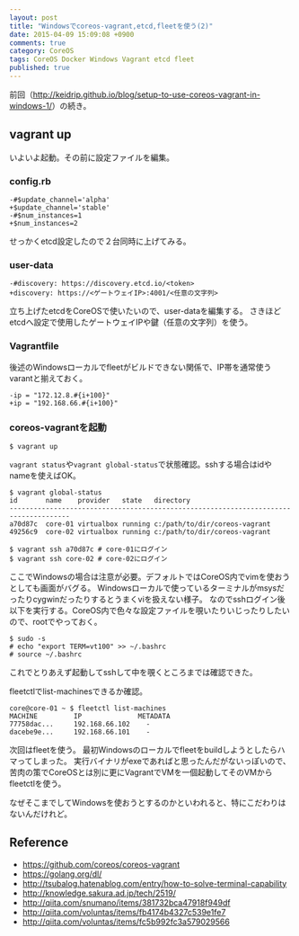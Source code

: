 ```yaml
---
layout: post
title: "Windowsでcoreos-vagrant,etcd,fleetを使う(2)"
date: 2015-04-09 15:09:08 +0900 
comments: true
category: CoreOS
tags: CoreOS Docker Windows Vagrant etcd fleet
published: true
---
```


前回（<http://keidrip.github.io/blog/setup-to-use-coreos-vagrant-in-windows-1/>）の続き。




## vagrant up

いよいよ起動。その前に設定ファイルを編集。

### config.rb

```
-#$update_channel='alpha'
+$update_channel='stable'
-#$num_instances=1
+$num_instances=2
```

せっかくetcd設定したので２台同時に上げてみる。

### user-data

```
-#discovery: https://discovery.etcd.io/<token>
+discovery: https://<ゲートウェイIP>:4001/<任意の文字列>
```

立ち上げたetcdをCoreOSで使いたいので、user-dataを編集する。
さきほどetcdへ設定で使用したゲートウェイIPや鍵（任意の文字列）を使う。

### Vagrantfile

後述のWindowsローカルでfleetがビルドできない関係で、IP帯を通常使うvarantと揃えておく。

```
-ip = "172.12.8.#{i+100}"
+ip = "192.168.66.#{i+100}"
```

### coreos-vagrantを起動


```
$ vagrant up
```

`vagrant status`や`vagrant global-status`で状態確認。sshする場合はidやnameを使えばOK。

```
$ vagrant global-status
id       name    provider   state   directory
-------------------------------------------------------------------------------------
a70d87c  core-01 virtualbox running c:/path/to/dir/coreos-vagrant
49256c9  core-02 virtualbox running c:/path/to/dir/coreos-vagrant

$ vagrant ssh a70d87c # core-01にログイン
$ vagrant ssh core-02 # core-02にログイン
```

ここでWindowsの場合は注意が必要。デフォルトではCoreOS内でvimを使おうとしても画面がバグる。
Windowsローカルで使っているターミナルがmsysだったりcygwinだったりするとうまくviを扱えない様子。
なのでsshログイン後以下を実行する。CoreOS内で色々な設定ファイルを覗いたりいじったりしたいので、rootでやっておく。

```
$ sudo -s
# echo "export TERM=vt100" >> ~/.bashrc
# source ~/.bashrc
```

これでとりあえず起動してsshして中を覗くところまでは確認できた。

fleetctlでlist-machinesできるか確認。

```
core@core-01 ~ $ fleetctl list-machines
MACHINE         IP              METADATA
77758dac...     192.168.66.102    -
dacebe9e...     192.168.66.101    -
```

次回はfleetを使う。
最初Windowsのローカルでfleetをbuildしようとしたらハマってしまった。
実行バイナリがexeであればと思ったんだがないっぽいので、
苦肉の策でCoreOSとは別に更にVagrantでVMを一個起動してそのVMからfleetctlを使う。

なぜそこまでしてWindowsを使おうとするのかといわれると、特にこだわりはないんだけれど。

## Reference

- <https://github.com/coreos/coreos-vagrant>
- <https://golang.org/dl/>
- <http://tsubalog.hatenablog.com/entry/how-to-solve-terminal-capability>
- <http://knowledge.sakura.ad.jp/tech/2519/>
- <http://qiita.com/snumano/items/381732bca47918f949df>
- <http://qiita.com/voluntas/items/fb4174b4327c539e1fe7>
- <http://qiita.com/voluntas/items/fc5b992fc3a579029566>


